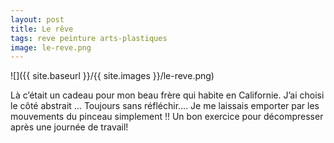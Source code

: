```yaml
---
layout: post
title: Le rêve
tags: reve peinture arts-plastiques
image: le-reve.png
---
```

![]({{ site.baseurl }}/{{ site.images }}/le-reve.png)

Là c’était un cadeau pour mon beau frère qui habite en Californie. J’ai choisi le côté abstrait … Toujours sans réfléchir…. Je me laissais emporter par les mouvements du pinceau simplement !! Un bon exercice pour décompresser après une journée de travail!